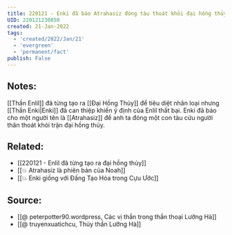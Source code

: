 ```yaml
---
title: 220121 - Enki đã báo Atrahasiz đóng tàu thoát khỏi đại hồng thủy
UID: 220121230850
created: 21-Jan-2022
tags:
  - 'created/2022/Jan/21'
  - 'evergreen'
  - 'permanent/fact'
publish: False
---
```

## Notes:
[[Thần Enlil]] đã từng tạo ra [[Đại Hồng Thủy]] để tiêu diệt nhân loại nhưng [[Thần Enki|Enki]] đã can thiệp khiến ý định của Enlil thất bại. Enki đã báo cho một người tên là [[Atrahasiz]] để anh ta đóng một con tàu cứu người thân thoát khỏi trận đại hồng thủy.

## Related:
- [[220121 - Enlil đã từng tạo ra đại hồng thủy]]
- [[💥 Atrahasiz là phiên bản của Noah]]
- [[💥 Enki giống với Đấng Tạo Hóa trong Cựu Ước]]
## Source:
- [[@ peterpotter90.wordpress, Các vị thần trong thần thoại Lưỡng Hà]]
- [[@ truyenxuatichcu, Thủy thần Lưỡng Hà]]

